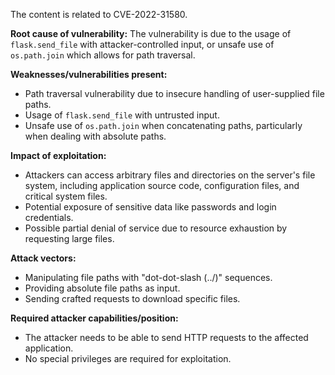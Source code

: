 The content is related to CVE-2022-31580.

**Root cause of vulnerability:**
The vulnerability is due to the usage of `flask.send_file` with attacker-controlled input, or unsafe use of `os.path.join` which allows for path traversal.

**Weaknesses/vulnerabilities present:**
- Path traversal vulnerability due to insecure handling of user-supplied file paths.
- Usage of `flask.send_file` with untrusted input.
- Unsafe use of `os.path.join` when concatenating paths, particularly when dealing with absolute paths.

**Impact of exploitation:**
- Attackers can access arbitrary files and directories on the server's file system, including application source code, configuration files, and critical system files.
- Potential exposure of sensitive data like passwords and login credentials.
- Possible partial denial of service due to resource exhaustion by requesting large files.

**Attack vectors:**
- Manipulating file paths with "dot-dot-slash (../)" sequences.
- Providing absolute file paths as input.
- Sending crafted requests to download specific files.

**Required attacker capabilities/position:**
- The attacker needs to be able to send HTTP requests to the affected application.
- No special privileges are required for exploitation.
